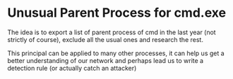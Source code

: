 # Unusual Parent Process for cmd.exe

The idea is to export a list of parent process of cmd in the last year (not strictly of course), exclude all the usual ones and research the rest.

This principal can be applied to many other processes, it can help us get a better understanding of our network and perhaps lead us to write a detection rule (or actually catch an attacker)